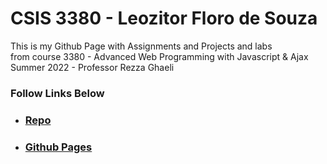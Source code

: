 # CSIS 3380 - Leozitor Floro de Souza
This is my Github Page with Assignments and Projects and labs  
from course 3380 - Advanced Web Programming with Javascript & Ajax  
Summer 2022 - Professor Rezza Ghaeli

### Follow Links Below
* ### [Repo](https://github.com/leozitor/CSIS3380)
* ### [Github Pages](https://leozitor.github.io/CSIS3380/)
